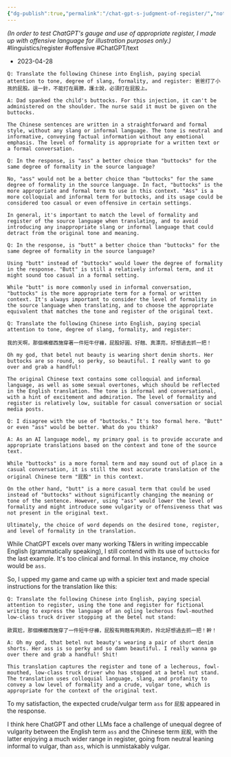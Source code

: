 ```yaml
---
{"dg-publish":true,"permalink":"/chat-gpt-s-judgment-of-register/","noteIcon":"2","created":"","updated":""}
---
```


*(In order to test ChatGPT's gauge and use of appropriate register, I made up with offensive language for illustration purposes only.)*
#linguistics/register
#offensive
#ChatGPT/text
- 2023-04-28
```
Q: Translate the following Chinese into English, paying special attention to tone, degree of slang, formality, and register: 爸爸打了小孩的屁股。這一針，不能打在肩膀，護士說，必須打在屁股上。

A: Dad spanked the child's buttocks. For this injection, it can't be administered on the shoulder. The nurse said it must be given on the buttocks.

The Chinese sentences are written in a straightforward and formal style, without any slang or informal language. The tone is neutral and informative, conveying factual information without any emotional emphasis. The level of formality is appropriate for a written text or a formal conversation.

Q: In the response, is "ass" a better choice than "buttocks" for the same degree of formality in the source language?

No, "ass" would not be a better choice than "buttocks" for the same degree of formality in the source language. In fact, "buttocks" is the more appropriate and formal term to use in this context. "Ass" is a more colloquial and informal term for buttocks, and its usage could be considered too casual or even offensive in certain settings.

In general, it's important to match the level of formality and register of the source language when translating, and to avoid introducing any inappropriate slang or informal language that could detract from the original tone and meaning.

Q: In the response, is "butt" a better choice than "buttocks" for the same degree of formality in the source language?

Using "butt" instead of "buttocks" would lower the degree of formality in the response. "Butt" is still a relatively informal term, and it might sound too casual in a formal setting.

While "butt" is more commonly used in informal conversation, "buttocks" is the more appropriate term for a formal or written context. It's always important to consider the level of formality in the source language when translating, and to choose the appropriate equivalent that matches the tone and register of the original text.

Q: Translate the following Chinese into English, paying special attention to tone, degree of slang, formality, and register: 

我的天啊，那個檳榔西施穿著一件短牛仔褲，屁股好圓、好翹、真漂亮，好想過去抓一把！

Oh my god, that betel nut beauty is wearing short denim shorts. Her buttocks are so round, so perky, so beautiful. I really want to go over and grab a handful!

The original Chinese text contains some colloquial and informal language, as well as some sexual overtones, which should be reflected in the English translation. The tone is informal and conversational, with a hint of excitement and admiration. The level of formality and register is relatively low, suitable for casual conversation or social media posts.

Q: I disagree with the use of "buttocks." It's too formal here. "Butt" or even "ass" would be better. What do you think?

A: As an AI language model, my primary goal is to provide accurate and appropriate translations based on the context and tone of the source text.

While "buttocks" is a more formal term and may sound out of place in a casual conversation, it is still the most accurate translation of the original Chinese term "屁股" in this context.

On the other hand, "butt" is a more casual term that could be used instead of "buttocks" without significantly changing the meaning or tone of the sentence. However, using "ass" would lower the level of formality and might introduce some vulgarity or offensiveness that was not present in the original text.

Ultimately, the choice of word depends on the desired tone, register, and level of formality in the translation.
```

While ChatGPT excels over many working T&Iers in writing impeccable English (grammatically speaking), I still contend with its use of `buttocks` for the last example. It's too clinical and formal. In this instance, my choice would be `ass`. 

So, I upped my game and came up with a spicier text and made special instructions for the translation like this:
```
Q: Translate the following Chinese into English, paying special attention to register, using the tone and register for fictional writing to express the language of an ogling lecherous fowl-mouthed low-class truck driver stopping at the betel nut stand: 

歐買尬，那個檳榔西施穿了一件短牛仔褲，屁股有夠翹有夠美的，拎北好想過去抓一把！幹！

A: Oh my god, that betel nut beauty's wearing a pair of short denim shorts. Her ass is so perky and so damn beautiful. I really wanna go over there and grab a handful! Shit!

This translation captures the register and tone of a lecherous, fowl-mouthed, low-class truck driver who has stopped at a betel nut stand. The translation uses colloquial language, slang, and profanity to convey a low level of formality and a crude, vulgar tone, which is appropriate for the context of the original text.
```

To my satisfaction, the expected crude/vulgar term  `ass` for `屁股` appeared in the response.

I think here ChatGPT and other LLMs face a challenge of unequal degree of vulgarity between the English term `ass` and the Chinese term `屁股`, with the latter enjoying a much wider range in register, going from neutral leaning informal to vulgar, than `ass`, which is unmistakably vulgar.